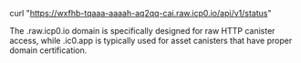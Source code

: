


curl "https://wxfhb-tqaaa-aaaah-aq2qq-cai.raw.icp0.io/api/v1/status"

The .raw.icp0.io domain is specifically designed for raw HTTP canister access, while .ic0.app is typically used for asset canisters that have proper domain certification.


